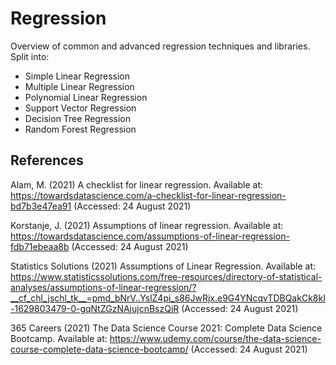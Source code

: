 # Regression
Overview of common and advanced regression techniques and libraries. Split into:

- Simple Linear Regression
- Multiple Linear Regression
- Polynomial Linear Regression
- Support Vector Regression
- Decision Tree Regression
- Random Forest Regression

## References

Alam, M. (2021) A checklist for linear regression. Available at: https://towardsdatascience.com/a-checklist-for-linear-regression-bd7b3e47ea91 (Accessed: 24 August 2021)

Korstanje, J. (2021) Assumptions of linear regression. Available at: https://towardsdatascience.com/assumptions-of-linear-regression-fdb71ebeaa8b (Accessed: 24 August 2021)

Statistics Solutions (2021) Assumptions of Linear Regression. Available at: https://www.statisticssolutions.com/free-resources/directory-of-statistical-analyses/assumptions-of-linear-regression/?__cf_chl_jschl_tk__=pmd_bNrV..YslZ4pi_s86JwRjx.e9G4YNcqvTDBQakCk8kI-1629803479-0-gqNtZGzNAjujcnBszQiR (Accessed: 24 August 2021)

365 Careers (2021) The Data Science Course 2021: Complete Data Science Bootcamp. Available at: https://www.udemy.com/course/the-data-science-course-complete-data-science-bootcamp/ (Accessed: 24 August 2021)
